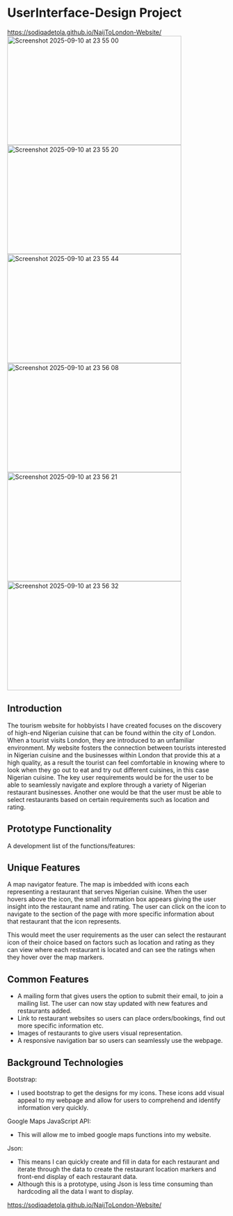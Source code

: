 # UserInterface-Design Project

https://sodiqadetola.github.io/NaijToLondon-Website/
<img width="400" height="250" alt="Screenshot 2025-09-10 at 23 55 00" src="https://github.com/user-attachments/assets/89bc5964-58f9-4931-872c-be254b43b37e" />
<img width="400" height="250" alt="Screenshot 2025-09-10 at 23 55 20" src="https://github.com/user-attachments/assets/513bd964-ee78-4c15-883d-4e4596c4a780" />
<img width="400" height="250" alt="Screenshot 2025-09-10 at 23 55 44" src="https://github.com/user-attachments/assets/377411a5-f008-4ab0-a1a9-f34d09adbd43" />
<img width="400" height="250" alt="Screenshot 2025-09-10 at 23 56 08" src="https://github.com/user-attachments/assets/787ba26e-28e5-40f8-9b0f-86d93f8708d5" />
<img width="400" height="250" alt="Screenshot 2025-09-10 at 23 56 21" src="https://github.com/user-attachments/assets/4a7d9af0-5e39-4af2-9303-f018e337198f" />
<img width="400" height="250" alt="Screenshot 2025-09-10 at 23 56 32" src="https://github.com/user-attachments/assets/8eb931f3-27fd-49e2-8f9e-7eeb79da0266" />

## Introduction
The tourism website for hobbyists I have created focuses on the discovery of high-end Nigerian cuisine that can be found within the city of London. When a tourist visits London, they are introduced to an unfamiliar environment. My website fosters the connection between tourists interested in Nigerian cuisine and the businesses within London that provide this at a high quality, as a result the tourist can feel comfortable in knowing where to look when they go out to eat and try out different cuisines, in this case Nigerian cuisine. The key user requirements would be for the user to be able to seamlessly navigate and explore through a variety of Nigerian restaurant businesses. Another one would be that the user must be able to select restaurants based on certain requirements such as location and rating.

## Prototype Functionality
A development list of the functions/features:

## Unique Features
 
A map navigator feature. The map is imbedded with icons each representing a restaurant that serves Nigerian cuisine. When the user hovers above the icon, the small information box appears giving the user insight into the restaurant name and rating. The user can click on the icon to navigate to the section of the page with more specific information about that restaurant that the icon represents.

This would meet the user requirements as the user can select the restaurant icon of their choice based on factors such as location and rating as they can view where each restaurant is located and can see the ratings when they hover over the map markers.

## Common Features
- A mailing form that gives users the option to submit their email, to join a mailing list. The user can now stay updated with new features and restaurants added.
- Link to restaurant websites so users can place orders/bookings, find out more specific information etc.
- Images of restaurants to give users visual representation.
- A responsive navigation bar so users can seamlessly use the webpage.

## Background Technologies
Bootstrap:
- I used bootstrap to get the designs for my icons. These icons add visual appeal to my webpage and allow for users to comprehend and identify information very quickly.
  
Google Maps JavaScript API:
- This will allow me to imbed google maps functions into my website.
  
Json:
- This means I can quickly create and fill in data for each restaurant and iterate through the data to create the restaurant location markers and front-end display of each restaurant data.
- Although this is a prototype, using Json is less time consuming than hardcoding all the data I want to display.

https://sodiqadetola.github.io/NaijToLondon-Website/
